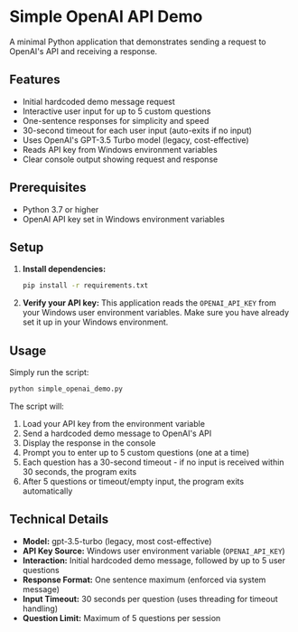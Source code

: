 # Simple OpenAI API Demo

A minimal Python application that demonstrates sending a request to OpenAI's API and receiving a response.

## Features

- Initial hardcoded demo message request
- Interactive user input for up to 5 custom questions
- One-sentence responses for simplicity and speed
- 30-second timeout for each user input (auto-exits if no input)
- Uses OpenAI's GPT-3.5 Turbo model (legacy, cost-effective)
- Reads API key from Windows environment variables
- Clear console output showing request and response

## Prerequisites

- Python 3.7 or higher
- OpenAI API key set in Windows environment variables

## Setup

1. **Install dependencies:**
   ```bash
   pip install -r requirements.txt
   ```

2. **Verify your API key:**
   This application reads the `OPENAI_API_KEY` from your Windows user environment variables.
   Make sure you have already set it up in your Windows environment.

## Usage

Simply run the script:

```bash
python simple_openai_demo.py
```

The script will:
1. Load your API key from the environment variable
2. Send a hardcoded demo message to OpenAI's API
3. Display the response in the console
4. Prompt you to enter up to 5 custom questions (one at a time)
5. Each question has a 30-second timeout - if no input is received within 30 seconds, the program exits
6. After 5 questions or timeout/empty input, the program exits automatically

## Technical Details

- **Model:** gpt-3.5-turbo (legacy, most cost-effective)
- **API Key Source:** Windows user environment variable (`OPENAI_API_KEY`)
- **Interaction:** Initial hardcoded demo message, followed by up to 5 user questions
- **Response Format:** One sentence maximum (enforced via system message)
- **Input Timeout:** 30 seconds per question (uses threading for timeout handling)
- **Question Limit:** Maximum of 5 questions per session





